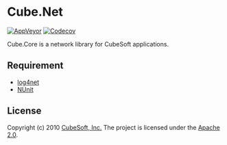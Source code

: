 Cube.Net
====

[![AppVeyor](https://ci.appveyor.com/api/projects/status/oj2tyitj114fpt5h?svg=true)](https://ci.appveyor.com/project/clown/cube-net)
[![Codecov](https://codecov.io/gh/cube-soft/Cube.Net/branch/master/graph/badge.svg)](https://codecov.io/gh/cube-soft/Cube.Net)

Cube.Core is a network library for CubeSoft applications.

## Requirement

* [log4net](https://logging.apache.org/log4net/)
* [NUnit](http://nunit.org/)

## License

Copyright (c) 2010 [CubeSoft, Inc.](http://www.cube-soft.jp/)
The project is licensed under the [Apache 2.0](https://github.com/cube-soft/Cube.Core/blob/master/License.txt).
